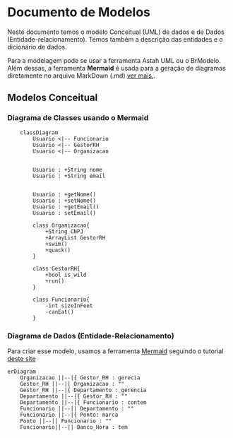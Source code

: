 # Documento de Modelos
Neste documento temos o modelo Conceitual (UML) de dados e de Dados (Entidade-relacionamento). Temos também a descrição das entidades e o dicionário de dados.

Para a modelagem pode se usar a ferramenta Astah UML ou o BrModelo. Além dessas, a ferramenta **Mermaid** é usada para a geração de diagramas diretamente no arquivo MarkDown (.md) [ver mais.](https://github.blog/2022-02-14-include-diagrams-markdown-files-mermaid/).


## Modelos Conceitual

### Diagrama de Classes usando o Mermaid
```mermaid
    classDiagram
        Usuario <|-- Funcionario
        Usuario <|-- GestorRH
        Usuario <|-- Organizacao
    
        
        Usuario : +String nome
        Usuario : +String email


        Usuario : +getNome()
        Usuario : +setNome()
        Usuario : +getEmail()
        Usuario : setEmail()

        class Organizacao{
            +String CNPJ
            +ArrayList GestorRH
            +swim()
            +quack()
        }

        class GestorRH{
            +bool is_wild
            +run()
        }

        class Funcionario{
            -int sizeInFeet
            -canEat()
        }
```

### Diagrama de Dados (Entidade-Relacionamento)

Para criar esse modelo, usamos a ferramenta [Mermaid](https://mermaid.js.org/) seguindo o tutorial [deste site](https://mermaid.js.org/syntax/entityRelationshipDiagram.html)


```mermaid
erDiagram
    Organizacao ||--|{ Gestor_RH : gerecia
    Gestor_RH ||--|| Organizacao : ""
    Gestor_RH ||--|{ Departamento : gerencia
    Departamento ||--|{ Gestor_RH : ""
    Departamento ||--|{ Funcionario : contem
    Funcionario ||--|| Departamento : ""
    Funcionario ||--|{ Ponto: marca
    Ponto ||--|| Funcionario : ""
    Funcionario||--|| Banco_Hora : tem
```


